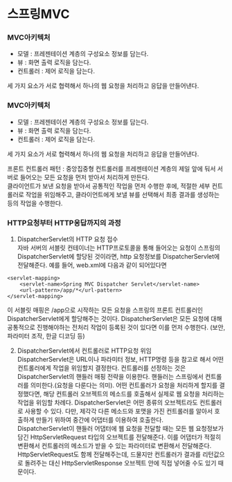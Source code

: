 # 스프링MVC 

### MVC아키텍처 

- 모델 : 프레젠테이션 계층의 구성요소 정보를 담는다.  
- 뷰 : 화면 출력 로직을 담는다.  
- 컨트롤러 : 제어 로직을 담는다.  

세 가지 요소가 서로 협력해서 하나의 웹 요청을 처리하고 응답을 만들어낸다.

### MVC아키텍처

- 모델 : 프레젠테이션 계층의 구성요소 정보를 담는다.  
- 뷰 : 화면 출력 로직을 담는다.  
- 컨트롤러 : 제어 로직을 담는다.  

세 가지 요소가 서로 협력해서 하나의 웹 요청을 처리하고 응답을 만들어낸다.

프론트 컨트롤러 패턴 : 중앙집중형 컨트롤러를 프레젠테이션 계층의 제일 앞에 둬서 서버로 들어오는 모든 요청을 먼저 받아서 처리하게 만든다.  
클라이언트가 보낸 요청을 받아서 공통적인 작업을 먼저 수행한 후에, 적절한 세부 컨트롤러로 작업을 위임해주고, 클라이언트에게 보낼 뷰를 선택해서 최종 결과를 생성하는 등의 작업을 수행한다.

### HTTP요청부터 HTTP응답까지의 과정
1. DispatcherServlet의 HTTP 요청 접수  
자바 서버의 서블릿 컨테이너는 HTTP프로토콜을 통해 들어오는 요청이 스프링의 DispatcherServlet에 할당된 것이라면, http 요청정보를 DispatcherServlet에 전달해준다.
예를 들어, web.xml에 다음과 같이 되어있다면
```
<servlet-mapping>
	<servlet-name>Spring MVC Dispatcher Servlet</servlet-name>
	<url-pattern>/app/*</url-pattern>
</servlet-mapping>
```
이 서블릿 매핑은 /app으로 시작하는 모든 요청을 스프링의 프론트 컨트롤러인 DispatcherServlet에게 할당해주는 것이다.
DispatcherServlet은 모든 요청에 대해 공통적으로 진행해야하는 전처리 작업이 등록된 것이 있다면 이를 먼저 수행한다. (보안, 파라미터 조작, 한글 디코딩 등)

2. DispatcherServlet에서 컨트롤러로 HTTP요청 위임  
DispatcherServlet은 URL이나 파라미터 정보, HTTP명령 등을 참고로 해서 어떤 컨트롤러에게 작업을 위임할지 결정한다. 컨트롤러를 선정하는 것은 DispatcherServlet의 핸들러 매핑 전략을 이용한다.
핸들러는 스프링에서 컨트롤러를 의미한다.(요청을 다룬다는 의미). 어떤 컨트롤러가 요청을 처리하게 할지를 결정했다면, 해당 컨트롤러 오브젝트의 메소드를 호출해서 실제로 웹 요청을 처리하는 작업을 위임할 차례다. DispatcherServlet은 어떤 종류의 오브젝트라도 컨트롤러로 사용할 수 있다. 다만, 제각각 다른 메소드와 포맷을 가진 컨트롤러를 알아서 호출하게 만들기 위하여 중간에 어댑터를 이용하여 호출한다.  
DispatcherServlet이 핸들러 어댑터에 웹 요청을 전달할 때는 모든 웹 요청정보가 담긴 HttpServletRequest 타입의 오브젝트를 전달해준다. 이를 어댑터가 적절히 변환해서 컨트롤러의 메소드가 받을 수 있는 파라미터로 변환해서 전달해준다. HttpServletRequest도 함께 전달해주는데, 드물지만 컨트롤러가 결과를 리턴값으로 돌려주는 대신 HttpServletResponse 오브젝트 안에 직접 넣어줄 수도 있기 때문이다.
